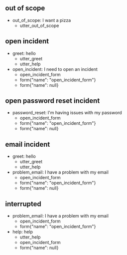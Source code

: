 ## out of scope
* out_of_scope: I want a pizza
  - utter_out_of_scope

## open incident
* greet: hello
    - utter_greet
    - utter_help
* open_incident: I need to open an incident
    - open_incident_form
    - form{"name": "open_incident_form"}
    - form{"name": null}

## open password reset incident
* password_reset: I'm having issues with my password
    - open_incident_form
    - form{"name": "open_incident_form"}
    - form{"name": null}


## email incident
* greet: hello
    - utter_greet
    - utter_help
* problem_email: I have a problem with my email
    - open_incident_form
    - form{"name": "open_incident_form"}
    - form{"name": null}

## interrupted
* problem_email: I have a problem with my email
    - open_incident_form
    - form{"name": "open_incident_form"}
* help: help
    - utter_help
    - open_incident_form
    - form{"name": null}

